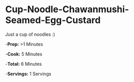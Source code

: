 # Cup-Noodle-Chawanmushi-Seamed-Egg-Custard
Just a cup of noodles :)

-**Prep:** >1 Minutes

-**Cook:** 5 Minutes

-**Total:** 6 Minutes

-**Servings:** 1 Servings
